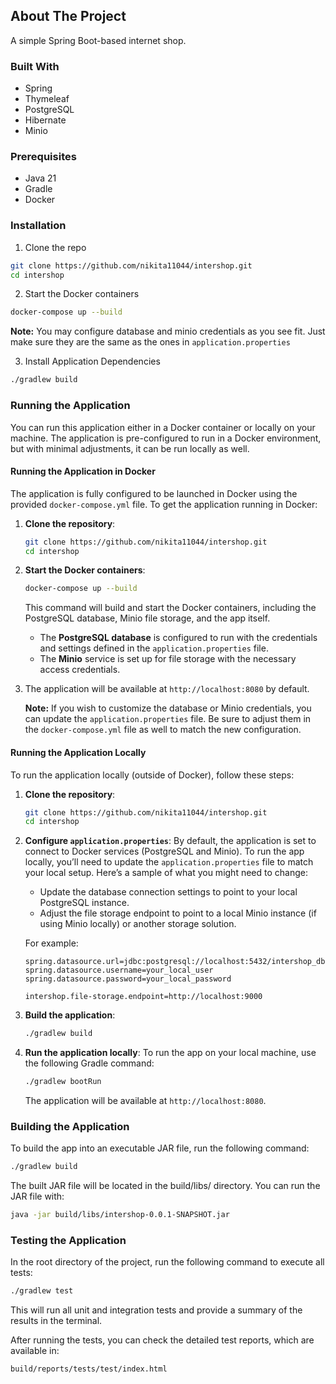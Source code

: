 ## About The Project

A simple Spring Boot-based internet shop.

### Built With

* Spring
* Thymeleaf
* PostgreSQL
* Hibernate
* Minio

### Prerequisites

* Java 21
* Gradle
* Docker

### Installation

1. Clone the repo

```bash
git clone https://github.com/nikita11044/intershop.git
cd intershop
```

2. Start the Docker containers

```bash
docker-compose up --build
```

**Note:** You may configure database and minio credentials as you see fit. Just make sure they are the same as the ones in `application.properties`

3. Install Application Dependencies

```bash
./gradlew build
```

### Running the Application

You can run this application either in a Docker container or locally on your machine. The application is pre-configured to run in a Docker environment, but with minimal adjustments, it can be run locally as well.

#### Running the Application in Docker

The application is fully configured to be launched in Docker using the provided `docker-compose.yml` file. To get the application running in Docker:

1. **Clone the repository**:
    ```bash
    git clone https://github.com/nikita11044/intershop.git
    cd intershop
    ```

2. **Start the Docker containers**:
    ```bash
    docker-compose up --build
    ```
   This command will build and start the Docker containers, including the PostgreSQL database, Minio file storage, and the app itself.

    - The **PostgreSQL database** is configured to run with the credentials and settings defined in the `application.properties` file.
    - The **Minio** service is set up for file storage with the necessary access credentials.

3. The application will be available at `http://localhost:8080` by default.

   **Note:** If you wish to customize the database or Minio credentials, you can update the `application.properties` file. Be sure to adjust them in the `docker-compose.yml` file as well to match the new configuration.

#### Running the Application Locally

To run the application locally (outside of Docker), follow these steps:

1. **Clone the repository**:
    ```bash
    git clone https://github.com/nikita11044/intershop.git
    cd intershop
    ```

2. **Configure `application.properties`**:
   By default, the application is set to connect to Docker services (PostgreSQL and Minio). To run the app locally, you’ll need to update the `application.properties` file to match your local setup. Here’s a sample of what you might need to change:

    - Update the database connection settings to point to your local PostgreSQL instance.
    - Adjust the file storage endpoint to point to a local Minio instance (if using Minio locally) or another storage solution.

   For example:
    ```properties
    spring.datasource.url=jdbc:postgresql://localhost:5432/intershop_db
    spring.datasource.username=your_local_user
    spring.datasource.password=your_local_password

    intershop.file-storage.endpoint=http://localhost:9000
    ```

3. **Build the application**:
    ```bash
    ./gradlew build
    ```

4. **Run the application locally**:
   To run the app on your local machine, use the following Gradle command:
    ```bash
    ./gradlew bootRun
    ```
   The application will be available at `http://localhost:8080`.


### Building the Application 
To build the app into an executable JAR file, run the following command:
```bash
./gradlew build
```
The built JAR file will be located in the build/libs/ directory. You can run the JAR file with:
```bash
java -jar build/libs/intershop-0.0.1-SNAPSHOT.jar
```

### Testing the Application
In the root directory of the project, run the following command to execute all tests:
```bash
./gradlew test
```
This will run all unit and integration tests and provide a summary of the results in the terminal.

After running the tests, you can check the detailed test reports, which are available in:

```bash
build/reports/tests/test/index.html
```
